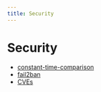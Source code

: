 ```yaml
---
title: Security
---
```


# Security

- [constant-time-comparison](constant-time-comparison.md)
- [fail2ban](fail2ban.md)
- [CVEs](./cves/index.md)
